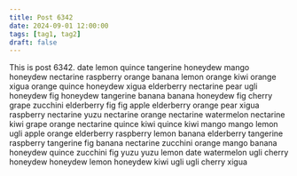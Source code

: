 ```yaml
---
title: Post 6342
date: 2024-09-01 12:00:00
tags: [tag1, tag2]
draft: false
---
```

This is post 6342.
date
lemon
quince
tangerine
honeydew
mango
honeydew
nectarine
raspberry
orange
banana
lemon
orange
kiwi
orange
xigua
orange
quince
honeydew
xigua
elderberry
nectarine
pear
ugli
honeydew
fig
honeydew
tangerine
banana
banana
honeydew
fig
cherry
grape
zucchini
elderberry
fig
fig
apple
elderberry
orange
pear
xigua
raspberry
nectarine
yuzu
nectarine
orange
nectarine
watermelon
nectarine
kiwi
grape
orange
nectarine
quince
kiwi
quince
kiwi
mango
mango
lemon
ugli
apple
orange
elderberry
raspberry
lemon
banana
elderberry
tangerine
raspberry
tangerine
fig
banana
nectarine
zucchini
orange
mango
banana
honeydew
quince
zucchini
fig
yuzu
yuzu
lemon
date
watermelon
ugli
cherry
honeydew
honeydew
lemon
honeydew
kiwi
ugli
ugli
cherry
xigua
